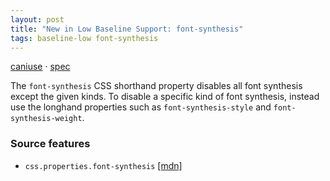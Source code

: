 ```yaml
---
layout: post
title: "New in Low Baseline Support: font-synthesis"
tags: baseline-low font-synthesis
---
```


[caniuse](https://caniuse.com/?search=font-synthesis) · [spec](https://drafts.csswg.org/css-fonts-4/#font-synthesis)

The `font-synthesis` CSS shorthand property disables all font synthesis except the given kinds. To disable a specific kind of font synthesis, instead use the longhand properties such as `font-synthesis-style` and `font-synthesis-weight`.

### Source features

- ``css.properties.font-synthesis`` [[mdn]](https://https://developer.mozilla.org/en-US/search?q=css.properties.font-synthesis)
